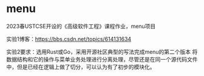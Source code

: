 # menu
2023春USTCSE开设的《高级软件工程》课程作业，menu项目

实验1博客：https://bbs.csdn.net/topics/614131634

实验2要求：选用Rust或Go，采用开源社区典型的写法完成menu的第二个版本
将数据结构和它的操作与菜单业务处理进行分离处理，尽管还是在同一个源代码文件中，但是已经在逻辑上做了切分，可以认为有了初步的模块化。
